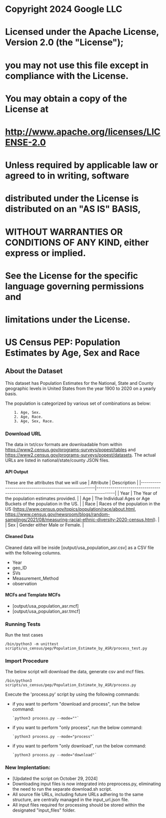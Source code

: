 # Copyright 2024 Google LLC
#
# Licensed under the Apache License, Version 2.0 (the "License");
# you may not use this file except in compliance with the License.
# You may obtain a copy of the License at
#
#      http://www.apache.org/licenses/LICENSE-2.0
#
# Unless required by applicable law or agreed to in writing, software
# distributed under the License is distributed on an "AS IS" BASIS,
# WITHOUT WARRANTIES OR CONDITIONS OF ANY KIND, either express or implied.
# See the License for the specific language governing permissions and
# limitations under the License.


# US Census PEP: Population Estimates by Age, Sex and Race

## About the Dataset
This dataset has Population Estimates for the National, State and County geographic levels in United States from the year 1900 to 2020 on a yearly basis.

The population is categorized by various set of combinations as below:
        
        1. Age, Sex.
        2. Age, Race.
        3. Age, Sex, Race.

### Download URL
The data in txt/csv formats are downloadable from within https://www2.census.gov/programs-surveys/popest/tables and https://www2.census.gov/programs-surveys/popest/datasets. The actual URLs are listed in national/state/county JSON files.


#### API Output
These are the attributes that we will use
| Attribute      					| Description                                                 				|
|-------------------------------------------------------|---------------------------------------------------------------------------------------|
| Year       					| The Year of the population estimates provided. 				|
| Age   				| The Individual Ages or Age Buckets of the population in the US. 						|
| Race   	| Races of the population in the US (https://www.census.gov/topics/population/race/about.html, https://www.census.gov/newsroom/blogs/random-samplings/2021/08/measuring-racial-ethnic-diversity-2020-census.html).  	|
| Sex   				| Gender either Male or Female. 							|



#### Cleaned Data
Cleaned data will be inside [output/usa_population_asr.csv] as a CSV file with the following columns.

- Year
- geo_ID
- SVs
- Measurement_Method
- observation



#### MCFs and Template MCFs
- [output/usa_population_asr.mcf]
- [output/usa_population_asr.tmcf]

### Running Tests

Run the test cases

`/bin/python3 -m unittest scripts/us_census/pep/Population_Estimate_by_ASR/process_test.py`




### Import Procedure

The below script will download the data, generate csv and mcf files.

`/bin/python3 scripts/us_census/pep/Population_Estimate_by_ASR/process.py`

Execute the 'process.py' script by using the following commands:

  - if you want to perform "download and process", run the below command:

        `python3 process.py --mode=""`

  - if you want to perform "only process", run the below command:

        `python3 process.py --mode="process"`
        
  - if you want to perform "only download", run the below command:

        `python3 process.py --mode="download"`

### New Implentation:
- [Updated the script on October 29, 2024]
- Downloading input files is now integrated into preprocess.py, eliminating the need to run the separate download.sh script. 
- All source file URLs, including future URLs adhering to the same structure, are centrally managed in the input_url.json file.
- All input files required for processing should be stored within the designated "input_files" folder.